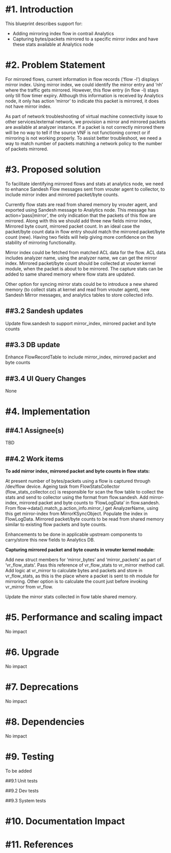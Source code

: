 #1. Introduction
==================
This blueprint describes support for: 

- Adding mirroring index flow in contrail Analytics
- Capturing bytes/packets mirrored to a specific mirror index and have these stats available at Analytics node

#2. Problem Statement
======================

For mirrored flows, current information in flow records ('flow -l') displays mirror index. Using mirror index, we could identify the mirror entry and ‘nh’ where the traffic gets mirrored. However, this flow entry (in flow -l) stays only till flow timer expiry. Although this information is received by Analytics node, it only has action ‘mirror’ to indicate this packet is mirrored, it does not have mirror index. 

As part of network troubleshooting of virtual machine connectivity issue to other services/external network, we provision a mirror and mirrored packets are available at analyzer instance. If a packet is not correctly mirrored there will be no way to tell if the source VNF is not functioning correct or if mirroring is not working properly. To assist better troubleshoot, we need a way to match number of packets matching a network policy to the number of packets mirrored.

#3. Proposed solution
======================

To facilitate identifying mirrored flows and stats at analytics node, we need to enhance Sandesh Flow messages sent from vrouter agent to collector, to include mirror index and mirrored packet/byte counts.

Currently flow stats are read from shared memory by vrouter agent, and exported using Sandesh message to Analytics node. This message has action=’pass|mirror’, the only indication that the packets of this flow are mirrored. Along with this we should add three new fields mirror index, Mirrored byte count, mirrored packet count. In an ideal case the packet/byte count data in flow entry should match the mirrored packet/byte count (new). Having two fields will help giving more confidence on the stability of mirroring functionality.

Mirror index could be fetched from matched ACL data for the flow. ACL data includes analyzer name, using the analyzer name, we can get the mirror index. Mirrored packet/byte count should be collected at vrouter kernel module, when the packet is about to be mirrored. The capture stats can be added to same shared memory where flow stats are updated. 

Other option for syncing mirror stats could be to introduce a new shared memory (to collect stats at kernel and read from vrouter agent), new Sandesh Mirror messages, and analytics tables to store collected info.

##3.2 Sandesh updates
--------
Update flow.sandesh to support mirror_index, mirrored packet and byte counts

##3.3 DB update
--------
Enhance FlowRecordTable to include mirror_index, mirrored packet and byte counts

##3.4 UI Query Changes
--------
None

#4. Implementation 
======================
##4.1 Assignee(s) 
--------
TBD

##4.2 Work items 
--------

__To add mirror index, mirrored packet and byte counts in flow stats:__

At present number of bytes/packets using a flow is captured through /dev/flow device. Ageing task from FlowStatsCollector (flow_stats_collector.cc) is responsible for scan the flow table to collect the stats and send to collector using the format from flow.sandesh.
Add mirror-index, mirrored packet and byte counts to ‘FlowLogData’ in flow.sandesh. From flow->data().match_p.action_info.mirror_l get AnalyzerName, using this get mirror-index from MirrorKSyncObject. Populate the index in FlowLogData. 
Mirrored packet/byte counts to be read from shared memory similar to existing flow packets and byte counts.

Enhancements to be done in applicable upstream components to carry/store this new fields to Analytics DB. 

__Capturing mirrored packet and byte counts in vrouter kernel module:__

Add new struct members for ‘mirror_bytes’ and ‘mirror_packets’ as part of ‘vr_flow_stats’. Pass this reference of vr_flow_stats to vr_mirror method call. Add logic at vr_mirror to calculate bytes and packets and store in vr_flow_stats, as this is the place where a packet is sent to nh module for mirroring. Other option is to calculate the count just before invoking vr_mirror from vr_flow. 

Update the mirror stats collected in flow table shared memory.


#5. Performance and scaling impact
=============

No impact


#6. Upgrade 
======

No impact

#7. Deprecations
=====

No impact

#8. Dependencies 
======

No impact

#9. Testing 
====

To be added 

##9.1 Unit tests 

##9.2 Dev tests 

##9.3 System tests


#10. Documentation Impact
========

#11. References
======
